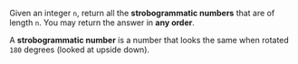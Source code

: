 Given an integer `n`, return all the **strobogrammatic numbers** that are of length `n`. You may return the answer in **any order**.

A **strobogrammatic number** is a number that looks the same when rotated `180` degrees (looked at upside down).